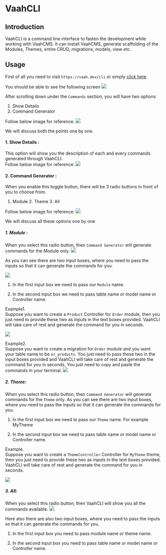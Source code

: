 # VaahCLI

## Introduction
VaahCLI is a command line interface to fasten the development while working with VaahCMS.
It can install VaahCMS, generate scaffolding of the Modules, Themes,
entire CRUD, migrations, models, view etc. 

## Usage

First of all you need to visit `https://vaah.dev/cli` or simply 
[click here](https://vaah.dev/cli)

You should be able to see the following screen
<img src="/images/vaahcli-1.png">

After scrolling down under the `Commands` section, you will have two options 
1. Show Details
2. Command Generator   

Follow below image for reference:
<img src="/images/vaahcli-2.png">

We will discuss both the points one by one.
#### 1. Show Details : 
This option  will show you the description of each and every commands generated through VaahCLI.   
Follow below image for reference:
<img src="/images/vaahcli-3.png">

#### 2. Command Generator :
When you enable this toggle button, there will be 3 radio buttons  in front of you to choose from.   
1. Module 2. Theme  3. All   

Follow below image for reference:
<img src="/images/vaahcli-4.png">

We will discuss all these options one by one
##### 1. Module :
   When you select this radio button, then `Command Generator` will generate commands for the Module only.
   <img src="/images/vaahcli-5.png">

As you can see there are two input boxes, where you need to pass the inputs so that it can generate the commands for you.

<img src="/images/vaahcli-6.png">

   1. In the first input box we need to pass our `Module` name.
      

   2. In the second input box we need to pass table name or model name or Controller name. 

Example1.   
Suppose you want to create a `Product` Controller for `Order` module, then you just need to provide
these two as inputs in the text boxes provided. VaahCLI will take care of rest and generate the command for you in seconds.

<img src="/images/vaahcli-7.png">

Example2.   
Suppose you want to create a migration for `Order` module and you want your table name to be `or_products`.
You just need to pass these two in the input boxes provided and VaahCLI will take care of rest and generate the command for you 
in seconds. You just need to copy and paste the commands in your terminal.
<img src="/images/vaahcli-8.png">

##### 2. Theme:   
   When you select this radio button, then `Command Generator` will generate commands for the `Theme` only.
   As you can see there are two input boxes, where you need to pass the inputs so that it can generate the commands for you.

   1. In the first input box we need to pass our `Theme` name. For example MyTheme
   

   2. In the second input box we need to pass table name or model name or Controller name. 


Example.   
Suppose you want to create a `ThemeController` Controller for `MyTheme` theme, then you just need to provide
these two as inputs in the text boxes provided. VaahCLI will take care of rest and generate the command for you in seconds.

<img src="/images/vaahcli-9.png">

##### 3. All:
   When you select this radio button, then VaahCLI will show you all the commands available.
   <img src="/images/vaahcli-10.png">

   Here also there are also two input boxes, where you need to pass the inputs so that it can generate the commands for you.
   1. In the first input box you need to pass module name or theme name.


   2. In the second input box you need to pass table name or model name or Controller name. 
   